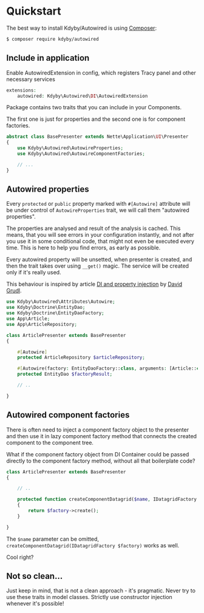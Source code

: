 Quickstart
==========


The best way to install Kdyby/Autowired is using  [Composer](http://getcomposer.org/):

```sh
$ composer require kdyby/autowired
```



Include in application
----------------------

Enable AutowiredExtension in config, which registers Tracy panel and other necessary services


```php
extensions:
	autowired: Kdyby\Autowired\DI\AutowiredExtension
```


Package contains two traits that you can include in your Components.

The first one is just for properties and the second one is for component factories.


```php
abstract class BasePresenter extends Nette\Application\UI\Presenter
{
	use Kdyby\Autowired\AutowireProperties;
	use Kdyby\Autowired\AutowireComponentFactories;

	// ...
}
```



Autowired properties
--------------------

Every `protected` or `public` property marked with `#[Autowire]` attribute will be under control of `AutowireProperties` trait, we will call them "autowired properties".

The properties are analysed and result of the analysis is cached. This means, that you will see errors in your configuration instantly, and not after you use it in some conditional code, that might not even be executed every time. This is here to help you find errors, as early as possible.

Every autowired property will be unsetted, when presenter is created, and then the trait takes over using `__get()` magic. The service will be created only if it's really used.

This behaviour is inspired by article [DI and property injection](http://phpfashion.com/di-a-property-injection) by [David Grudl](http://davidgrudl.com/).


```php
use Kdyby\Autowired\Attributes\Autowire;
use Kdyby\Doctrine\EntityDao;
use Kdyby\Doctrine\EntityDaoFactory;
use App\Article;
use App\ArticleRepository;

class ArticlePresenter extends BasePresenter
{

	#[Autowire]
	protected ArticleRepository $articleRepository;

	#[Autowire(factory: EntityDaoFactory::class, arguments: [Article::class])]
	protected EntityDao $factoryResult;

	// ..

}
```



Autowired component factories
-----------------------------

There is often need to inject a component factory object to the presenter and then use it in lazy component factory method that connects the created component to the component tree.

What if the component factory object from DI Container could be passed directly to the component factory method, without all that boilerplate code?


```php
class ArticlePresenter extends BasePresenter
{

	// ..

	protected function createComponentDatagrid($name, IDatagridFactory $factory): My\Awesome\Datagrid
	{
		return $factory->create();
	}

}
```

The `$name` parameter can be omitted, `createComponentDatagrid(IDatagridFactory $factory)` works as well.

Cool right?


Not so clean...
---------------

Just keep in mind, that is not a clean approach - it's pragmatic. Never try to use these traits in model classes. Strictly use constructor injection whenever it's possible!
